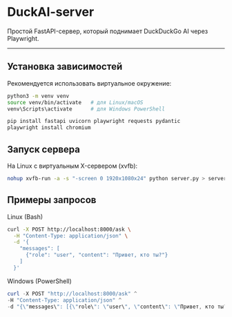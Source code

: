 # DuckAI-server

Простой FastAPI-сервер, который поднимает DuckDuckGo AI через Playwright.

---

## Установка зависимостей

Рекомендуется использовать виртуальное окружение:

```bash
python3 -m venv venv
source venv/bin/activate   # для Linux/macOS
venv\Scripts\activate      # для Windows PowerShell

pip install fastapi uvicorn playwright requests pydantic
playwright install chromium
```


## Запуск сервера

На Linux с виртуальным X-сервером (xvfb):
```bash
nohup xvfb-run -a -s "-screen 0 1920x1080x24" python server.py > server.log 2>&1 & disown
```

## Примеры запросов
Linux (Bash)
```bash
curl -X POST http://localhost:8000/ask \
  -H "Content-Type: application/json" \
  -d '{
    "messages": [
      {"role": "user", "content": "Привет, кто ты?"}
    ]
  }'
```
Windows (PowerShell)
```powershell
curl -X POST "http://localhost:8000/ask" ^
-H "Content-Type: application/json" ^
-d "{\"messages\": [{\"role\": \"user\", \"content\": \"Привет, кто ты?\"}]}"
```

